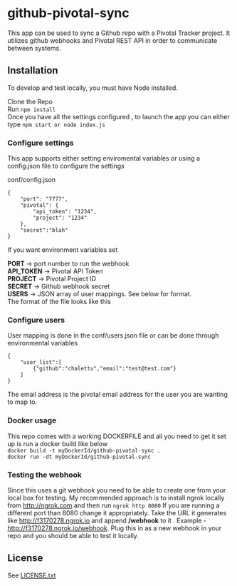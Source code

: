 # github-pivotal-sync

This app can be used to sync a Github repo with a Pivotal Tracker project.  It utilizes github webhooks and Pivotal REST API in order to communicate between systems.

## Installation

To develop and test locally, you must have Node installed.

Clone the Repo     
Run ```npm install```  
Once you have all the settings configured , to launch the app you can either type ``` npm start or node index.js ```

### Configure settings

This app supports either setting enviromental variables or using a config.json file to configure the settings  

conf/config.json
```
{
    "port": "7777",
    "pivotal": {
        "api_token": "1234",
        "project": "1234"
    },
    "secret":"blah"
}
```
If you want environment variables set  

**PORT** -> port number to run the webhook  
**API_TOKEN** -> Pivotal API Token   
**PROJECT** -> Pivotal Project ID  
**SECRET** -> Github webhook secret  
**USERS** -> JSON array of user mappings.  See below for format.  
The format of the file looks like this  

### Configure users
User mapping is done in the conf/users.json file  or can be done through environmental variables  

```
{
    "user_list":[
        {"github":"chalettu","email":"test@test.com"}
    ]
} 
```
The email address is the pivotal email address for the user you are wanting to map to.   

### Docker usage
This repo comes with a working DOCKERFILE and all you need to get it set up is run a docker build like below  
```docker build -t myDockerId/github-pivotal-sync .```  
```docker run -dt myDockerId/github-pivotal-sync ```  

### Testing the webhook
Since this uses a git webhook you need to be able to create one from your local box for testing.  My recommended approach is to install ngrok locally from http://ngrok.com and then run ```ngrok http 8080``` If you are running a different port than 8080 change it appropriately.  Take the URL it generates like http://f3170278.ngrok.io  and append **/webhook** to it .  Example - http://f3170278.ngrok.io/webhook.  Plug this in as a new webhook in your repo and you should be able to test it locally.  


## License

See [LICENSE.txt](LICENSE.txt)